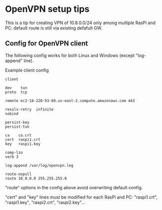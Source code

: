 # OpenVPN setup tips

This is a tip for creating VPN of 10.8.0.0/24 only among multiple RasPi and PC: default route is still via existing defafult GW.

## Config for OpenVPN client

The following config works for both Linux and Windows (except "log-append" line).

Example client config
```
client

dev    tun
proto  tcp

remote ec2-18-220-93-60.us-east-2.compute.amazonaws.com 443

resolv-retry  infinite
nobind

persist-key
persist-tun

ca    ca.crt
cert  raspi1.crt
key   raspi1.key

comp-lzo
verb 3

log-append /var/log/openvpn.log

route-nopull
route 10.8.0.0 255.255.255.0
```

"route" options in the config above avoid overwriting default config.

"cert" and "key" lines must be modified for each RasPi and PC: "raspi1.crt", "raspi1.key", "raspi2.crt", "raspi2.key"...
